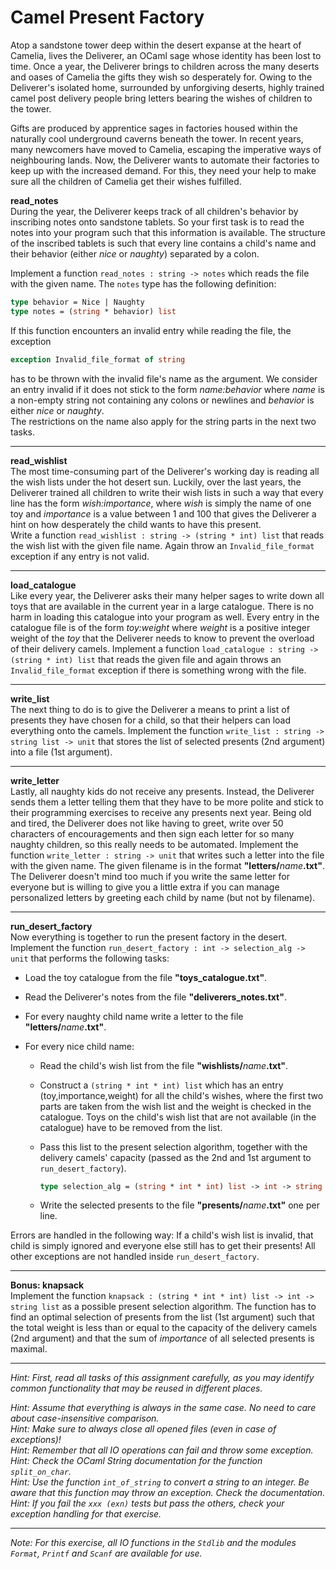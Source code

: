 # Camel Present Factory
Atop a sandstone tower deep within the desert expanse at the heart of Camelia, lives the Deliverer, an OCaml sage whose identity has been lost to time. Once a year, the Deliverer brings to children across the many deserts and oases of Camelia the gifts they wish so desperately for. Owing to the Deliverer's isolated home, surrounded by unforgiving deserts, highly trained camel post delivery people bring letters bearing the wishes of children to the tower.

Gifts are produced by apprentice sages in factories housed within the naturally cool underground caverns beneath the tower. In recent years, many newcomers have moved to Camelia, escaping the imperative ways of neighbouring lands. Now, the Deliverer wants to automate their factories to keep up with the increased demand. For this, they need your help to make sure all the children of Camelia get their wishes fulfilled.

**read_notes**  
During the year, the Deliverer keeps track of all children's behavior by inscribing notes onto sandstone tablets. So your first task is to read the notes into your program such that this information is available. The structure of the inscribed tablets is such that every line contains a child's name and their behavior (either *nice* or *naughty*) separated by a colon.

Implement a function `read_notes : string -> notes` which reads the file with the given name. The `notes` type has the following definition:

```Ocaml
type behavior = Nice | Naughty
type notes = (string * behavior) list
```

If this function encounters an invalid entry while reading the file, the exception

```Ocaml
exception Invalid_file_format of string
```

has to be thrown with the invalid file's name as the argument. We consider an entry invalid if it does not stick to the form *name:behavior* where *name* is a non-empty string not containing any colons or newlines and *behavior* is either *nice* or *naughty*.  
The restrictions on the name also apply for the string parts in the next two tasks.

---

**read_wishlist**  
The most time-consuming part of the Deliverer's working day is reading all the wish lists under the hot desert sun. Luckily, over the last years, the Deliverer trained all children to write their wish lists in such a way that every line has the form *wish:importance*, where *wish* is simply the name of one toy and *importance* is a value between $1$ and $100$ that gives the Deliverer a hint on how desperately the child wants to have this present.  
Write a function `read_wishlist : string -> (string * int) list` that reads the wish list with the given file name. Again throw an `Invalid_file_format` exception if any entry is not valid.

---

**load_catalogue**  
Like every year, the Deliverer asks their many helper sages to write down all toys that are available in the current year in a large catalogue. There is no harm in loading this catalogue into your program as well. Every entry in the catalogue file is of the form *toy:weight* where *weight* is a positive integer weight of the *toy* that the Deliverer needs to know to prevent the overload of their delivery camels.
Implement a function `load_catalogue : string -> (string * int) list` that reads the given file and again throws an `Invalid_file_format` exception if there is something wrong with the file.

---

**write_list**  
The next thing to do is to give the Deliverer a means to print a list of presents they have chosen for a child, so that their helpers can load everything onto the camels. Implement the function `write_list : string -> string list -> unit` that stores the list of selected presents (2nd argument) into a file (1st argument).

---

**write_letter**  
Lastly, all naughty kids do not receive any presents. Instead, the Deliverer sends them a letter telling them that they have to be more polite and stick to their programming exercises to receive any presents next year. Being old and tired, the Deliverer does not like having to greet, write over 50 characters of encouragements and then sign each letter for so many naughty children, so this really needs to be automated. Implement the function `write_letter : string -> unit` that writes such a letter into the file with the given name.
The given filename is in the format 
**"letters/**$name$**.txt"**. The Deliverer doesn't mind too much if you write the same letter for everyone but is willing to give you a little extra if you can manage personalized letters by greeting each child by name (but not by filename).

---

**run_desert_factory**  
Now everything is together to run the present factory in the desert. Implement the function `run_desert_factory : int -> selection_alg -> unit` that performs the following tasks:

- Load the toy catalogue from the file **"toys_catalogue.txt"**.

- Read the Deliverer's notes from the file **"deliverers_notes.txt"**.

- For every naughty child name write a letter to the file **"letters/**$name$**.txt"**.

- For every nice child name:

    - Read the child's wish list from the file **"wishlists/**$name$**.txt"**.

    - Construct a `(string * int * int) list` which has an entry (toy,importance,weight) for all the child's wishes, where the first two parts are taken from the wish list and the weight is checked in the catalogue. Toys on the child's wish list that are not available (in the catalogue) have to be removed from the list.

    - Pass this list to the present selection algorithm, together with the delivery camels' capacity (passed as the 2nd and 1st argument to `run_desert_factory`).

        ```Ocaml
        type selection_alg = (string * int * int) list -> int -> string list
        ```

    - Write the selected presents to the file **"presents/**$name$**.txt"** one per line.

Errors are handled in the following way: If a child's wish list is invalid, that child is simply ignored and everyone else still has to get their presents! All other exceptions are not handled inside `run_desert_factory`.

---

**Bonus: knapsack**  
Implement the function `knapsack : (string * int * int) list -> int -> string list` as a possible present selection algorithm. The function has to find an optimal selection of presents from the list (1st argument) such that the total weight is less than or equal to the capacity of the delivery camels (2nd argument) and that the sum of *importance* of all selected presents is maximal.

---

*Hint: First, read all tasks of this assignment carefully, as you may identify common functionality that may be reused in different places.*

*Hint: Assume that everything is always in the same case. No need to care about case-insensitive comparison.*  
*Hint: Make sure to always close all opened files (even in case of exceptions)!*  
*Hint: Remember that all IO operations can fail and throw some exception.*  
*Hint: Check the OCaml String documentation for the function `split_on_char`.*  
*Hint: Use the function `int_of_string` to convert a string to an integer. Be aware that this function may throw an exception. Check the documentation.*  
*Hint: If you fail the `xxx (exn)` tests but pass the others, check your exception handling for that exercise.*

---

*Note: For this exercise, all IO functions in the `Stdlib` and the modules `Format`, `Printf` and `Scanf` are available for use.*